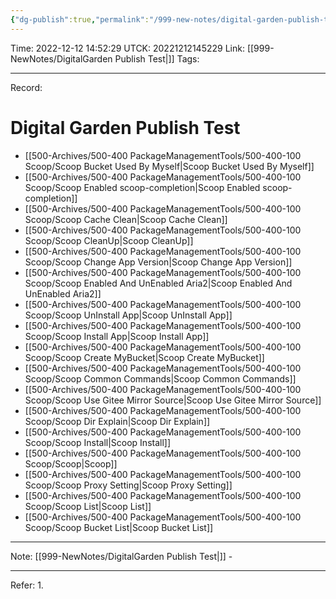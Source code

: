 ```yaml
---
{"dg-publish":true,"permalink":"/999-new-notes/digital-garden-publish-test/","tags":"gardenEntry"}
---
```



Time: 2022-12-12 14:52:29
UTCK: 20221212145229
Link: [[999-NewNotes/DigitalGarden Publish Test\|]]
Tags: 

------

Record:
# Digital Garden Publish Test
- [[500-Archives/500-400 PackageManagementTools/500-400-100 Scoop/Scoop Bucket Used By Myself\|Scoop Bucket Used By Myself]]
- [[500-Archives/500-400 PackageManagementTools/500-400-100 Scoop/Scoop Enabled scoop-completion\|Scoop Enabled scoop-completion]]
- [[500-Archives/500-400 PackageManagementTools/500-400-100 Scoop/Scoop Cache Clean\|Scoop Cache Clean]]
- [[500-Archives/500-400 PackageManagementTools/500-400-100 Scoop/Scoop CleanUp\|Scoop CleanUp]]
- [[500-Archives/500-400 PackageManagementTools/500-400-100 Scoop/Scoop Change App Version\|Scoop Change App Version]]
- [[500-Archives/500-400 PackageManagementTools/500-400-100 Scoop/Scoop Enabled And UnEnabled Aria2\|Scoop Enabled And UnEnabled Aria2]]
- [[500-Archives/500-400 PackageManagementTools/500-400-100 Scoop/Scoop UnInstall App\|Scoop UnInstall App]]
- [[500-Archives/500-400 PackageManagementTools/500-400-100 Scoop/Scoop Install App\|Scoop Install App]]
- [[500-Archives/500-400 PackageManagementTools/500-400-100 Scoop/Scoop Create MyBucket\|Scoop Create MyBucket]]
- [[500-Archives/500-400 PackageManagementTools/500-400-100 Scoop/Scoop Common Commands\|Scoop Common Commands]]
- [[500-Archives/500-400 PackageManagementTools/500-400-100 Scoop/Scoop Use Gitee Mirror Source\|Scoop Use Gitee Mirror Source]]
- [[500-Archives/500-400 PackageManagementTools/500-400-100 Scoop/Scoop Dir Explain\|Scoop Dir Explain]]
- [[500-Archives/500-400 PackageManagementTools/500-400-100 Scoop/Scoop Install\|Scoop Install]]
- [[500-Archives/500-400 PackageManagementTools/500-400-100 Scoop/Scoop\|Scoop]]
- [[500-Archives/500-400 PackageManagementTools/500-400-100 Scoop/Scoop Proxy Setting\|Scoop Proxy Setting]]
- [[500-Archives/500-400 PackageManagementTools/500-400-100 Scoop/Scoop List\|Scoop List]]
- [[500-Archives/500-400 PackageManagementTools/500-400-100 Scoop/Scoop Bucket List\|Scoop Bucket List]]


------

Note:
[[999-NewNotes/DigitalGarden Publish Test\|]] -

------

Refer:
1. 